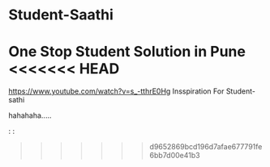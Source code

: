 # Student-Saathi
One Stop Student Solution in Pune
<<<<<<< HEAD
=======
https://www.youtube.com/watch?v=s_-tthrE0Hg
Insspiration For Student-sathi

hahahaha.....

:
:


>>>>>>> d9652869bcd196d7afae677791fe6bb7d00e41b3
